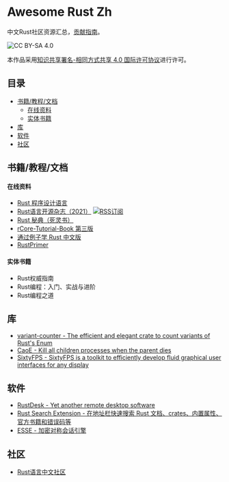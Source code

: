 # Awesome Rust Zh

中文Rust社区资源汇总，[贡献指南](CONTRIBUTING.md)。

![CC BY-SA 4.0](https://licensebuttons.net/l/by-sa/4.0/88x31.png)

本作品采用<a rel="license" href="http://creativecommons.org/licenses/by-sa/4.0/">知识共享署名-相同方式共享 4.0 国际许可协议</a>进行许可。

## 目录

- [书籍/教程/文档](#书籍教程文档)
  - [在线资料](#在线资料)
  - [实体书籍](#实体书籍)
- [库](#库)
- [软件](#软件)
- [社区](#社区)

## 书籍/教程/文档

#### 在线资料

- [Rust 程序设计语言](https://kaisery.github.io/trpl-zh-cn/)
- [Rust语言开源杂志（2021）](https://rustmagazine.github.io/rust_magazine_2021/) [![RSS订阅](https://img.shields.io/badge/RSS%E8%AE%A2%E9%98%85-%E5%8F%AF%E7%94%A8-green)](https://rustmagazine.github.io/rust_magazine_2021/rss.xml)
- [Rust 秘典（死灵书）](https://nomicon.purewhite.io/)
- [rCore-Tutorial-Book 第三版](https://rcore-os.github.io/rCore-Tutorial-Book-v3/)
- [通过例子学 Rust 中文版](https://rustwiki.org/zh-CN/rust-by-example/)
- [RustPrimer](https://rustcc.gitbooks.io/rustprimer/content/)

#### 实体书籍

- Rust权威指南
- Rust编程：入门、实战与进阶
- Rust编程之道

## 库

- [variant-counter - The efficient and elegant crate to count variants of Rust's Enum](https://github.com/Folyd/variant-counter)
- [CaoE - Kill all children processes when the parent dies](https://github.com/wayslog/caoe)
- [SixtyFPS - SixtyFPS is a toolkit to efficiently develop fluid graphical user interfaces for any display](https://github.com/sixtyfpsui/sixtyfps.git)

## 软件

- [RustDesk - Yet another remote desktop software](https://rustdesk.com/)
- [Rust Search Extension - 在地址栏快速搜索 Rust 文档、crates、内置属性、官方书籍和错误码等](https://github.com/huhu/rust-search-extension)
- [ESSE - 加密对称会话引擎](https://github.com/CympleTech/esse)

## 社区

- [Rust语言中文社区](https://rustcc.cn/)
